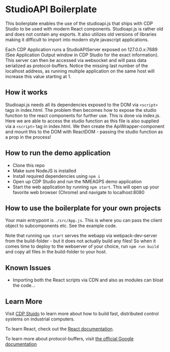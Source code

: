 
# StudioAPI Boilerplate
This boilerplate enables the use of the studioapi.js that ships with CDP Studio to be used with modern React components. Studioapi.js is rather old and does not contain any exports. It also utilizes old versions of libraries making it difficult to import into modern style javascript applications.

Each CDP Application runs a StudioAPIServer exposed on 127.0.0.x:7689 (See Application Output window in CDP Studio for the exact information). This server can then be accessed via websocket and will pass data serialized as protocol-buffers. Notice the missing last number of the localhost address, as running multiple application on the same host will increase this value starting at 1.

## How it works
Studioapi.js needs all its dependencies exposed to the DOM via `<script>` tags in index.html. The problem then becomes how to expose the studio function to the react components for further use. This is done via index.js. Here we are able to access the studio function as this file is also supplied via a `<script>` tag in index.html. We then create the ApiWrapper-component and mount this to the DOM with ReactDOM - passing the studio function as a prop in the process!

## How to run the demo application
- Clone this repo
- Make sure NodeJS is installed
- Install required dependencies using `npm i`
- Open up CDP Studio and run the NMEAGPS demo application
- Start the web application by running `npm start`. This will open up your favorite web browser (Chrome) and navigate to localhost:8080

## How to use the boilerplate for your own projects
Your main entrypoint is `./src/App.js`. This is where you can pass the client object to subcomponents etc. See the example code.

Note that running `npm start` serves the webapp via webpack-dev-server from the build-folder - but it does not actually build any files!
So when it comes time to deploy to the webserver of your choice, run `npm run build` and copy all files in the build-folder to your host.

## Known Issues
- Importing both the React scripts via CDN and also as modules can bloat the code...

## Learn More
Visit [CDP Stuido](https://www.cdpstudio.com) to learn more about how to build fast, distributed control systems on industrial computers.

To learn React, check out the [React documentation](https://reactjs.org/).

To learn more about protocol-buffers, visit [the official Google documentation](https://developers.google.com/protocol-buffers/docs/overview)